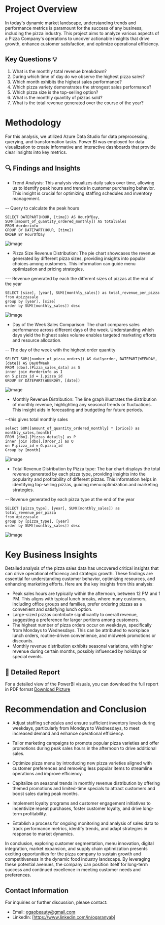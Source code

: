
# Project Overview

 In today's dynamic market landscape, understanding trends and performance metrics is paramount for the success of any business, including the pizza industry. This project aims to analyze various aspects of a Pizza Company's operations to uncover actionable insights that drive growth, enhance customer satisfaction, and optimize operational efficiency.

 ## Key Questions 💡

 1. What is the monthly total revenue breakdown?
 2. During which time of day do we observe the highest pizza sales?
 3. Which month exhibits the highest sales performance?
 4. Which pizza variety demonstrates the strongest sales performance?
 5. Which pizza size is the top-selling option?
 6. What is the monthly quantity of pizzas sold?
 7. What is the total revenue generated over the course of the year?

# Methodology

For this analysis, we utilized Azure Data Studio for data preprocessing, querying, and transformation tasks. Power BI was employed for data visualization to create informative and interactive dashboards that provide clear insights into key metrics.

## 🔍 Findings and Insights

* Trend Analysis: This analysis visualizes daily sales over time, allowing us to identify peak hours and trends in customer purchasing behavior. This insight is crucial for optimizing staffing schedules and inventory management.

 -- Query to calculate the peak hours

    SELECT DATEPART(HOUR, [time]) AS HourOfDay, SUM([amount_of_quantity_ordered_monthly]) AS totalSales
    FROM #orderinfo
    GROUP BY DATEPART(HOUR, [time])
    ORDER BY HourOfDay


![image](https://github.com/BeautyOgaranya23/Sales-Trend-Analysis/assets/170759416/902a40ee-4022-4a54-bacd-9112c0e3d108)


* Pizza Size Revenue Distribution: The pie chart showcases the revenue generated by different pizza sizes, providing insights into popular choices among customers. This information can guide menu optimization and pricing strategies.

--- Revenue generated by each the different sizes of pizzas at the end of the year

    SELECT [size], [year], SUM([monthly_sales]) as total_revenue_per_pizza 
    from #pizzasale
    group by [year], [size]
    order by SUM([monthly_sales]) desc

![image](https://github.com/BeautyOgaranya23/Sales-Trend-Analysis/assets/170759416/24a5965d-19ed-4b98-ab0e-49deb5b0fab9)


* Day of the Week Sales Comparison: The chart compares sales performance across different days of the week. Understanding which days yield the highest sales volume enables targeted marketing efforts and resource allocation.

-- The day of the week with the highest order quantity

    SELECT SUM([number_of_pizza_orders]) AS dailyorder, DATEPART(WEEKDAY, [date]) AS DayOfWeek
    FROM [dbo].[Pizza_sales_data] as S
    inner join #orderinfo as I
    on S.pizza_id = I.pizza_id
    GROUP BY DATEPART(WEEKDAY, [date])

![image](https://github.com/BeautyOgaranya23/Sales-Trend-Analysis/assets/170759416/24c69f35-d32f-4939-896d-1ca7ff55cc68)


* Monthly Revenue Distribution: The line graph illustrates the distribution of monthly revenue, highlighting any seasonal trends or fluctuations. This insight aids in forecasting and budgeting for future periods.

--this gives total monthly sales 

    select SUM([amount_of_quantity_ordered_monthly] * [price]) as monthly_sales,[month]
    FROM [dbo].[Pizzas_details] as P
    inner join [dbo].[Order_3] as O
    on P.pizza_id = O.pizza_id
    Group by [month]

![image](https://github.com/BeautyOgaranya23/Sales-Trend-Analysis/assets/170759416/11ba7478-a972-4b5b-b6d5-70235ba8f611)


* Total Revenue Distribution by Pizza type: The bar chart displays the total revenue generated by each pizza type, providing insights into the popularity and profitability of different pizzas. This information helps in identifying top-selling pizzas, guiding menu optimization and marketing strategies.
  
-- Revenue generated by each pizza type at the end of the year

    SELECT [pizza_type], [year], SUM([monthly_sales]) as total_revenue_per_pizza 
    from #pizzasale
    group by [pizza_type], [year]
    order by SUM([monthly_sales]) desc

![image](https://github.com/BeautyOgaranya23/Sales-Trend-Analysis/assets/170759416/d8fe4a79-f280-4fc4-85c4-be9581889fba)


# Key Business Insights
Detailed analysis of the pizza sales data has uncovered critical insights that can drive operational efficiency and strategic growth. These findings are essential for understanding customer behavior, optimizing resources, and enhancing marketing efforts. Here are the key insights from this analysis:

*  Peak sales hours are typically within the afternoon, between 12 PM and 1 PM. This aligns with typical lunch breaks, where many customers, including office groups and families, prefer ordering pizzas as a convenient and satisfying lunch option. 
* Large-sized pizzas contribute significantly to overall revenue, suggesting a preference for larger portions among customers.
* The highest number of pizza orders occur on weekdays, specifically from Mondays to Wednesdays. This can be attributed to workplace lunch orders, routine-driven convenience, and midweek promotions or discounts.
* Monthly revenue distribution exhibits seasonal variations, with higher revenue during certain months, possibly influenced by holidays or special events.

## 📄 Detailed Report

For a detailed view of the PowerBI visuals, you can download the full report in PDF format [Download Picture](trend_insights.jpeg)

# Recommendation and Conclusion

* Adjust staffing schedules and ensure sufficient inventory levels during weekdays, particularly from Mondays to Wednesdays, to meet increased demand and enhance operational efficiency.

* Tailor marketing campaigns to promote popular pizza varieties and offer promotions during peak sales hours in the afternoon to drive additional sales.

* Optimize pizza menu by introducing new pizza varieties aligned with customer preferences and removing less popular items to streamline operations and improve efficiency.

* Capitalize on seasonal trends in monthly revenue distribution by offering themed promotions and limited-time specials to attract customers and boost sales during peak months.

* Implement loyalty programs and customer engagement initiatives to incentivize repeat purchases, foster customer loyalty, and drive long-term profitability.

* Establish a process for ongoing monitoring and analysis of sales data to track performance metrics, identify trends, and adapt strategies in response to market dynamics.

In conclusion, exploring customer segmentation, menu innovation, digital integration, market expansion, and supply chain optimization presents exciting opportunities for the pizza company to sustain growth and competitiveness in the dynamic food industry landscape. By leveraging these potential avenues, the company can position itself for long-term success and continued excellence in meeting customer needs and preferences.

## Contact Information

For inquiries or further discussion, please contact:
- Email: [ogaobeauty@gmail.com](ogaobeauty@gmail.com)
- LinkedIn: [https://www.linkedin.com/in/ogaranyab]






